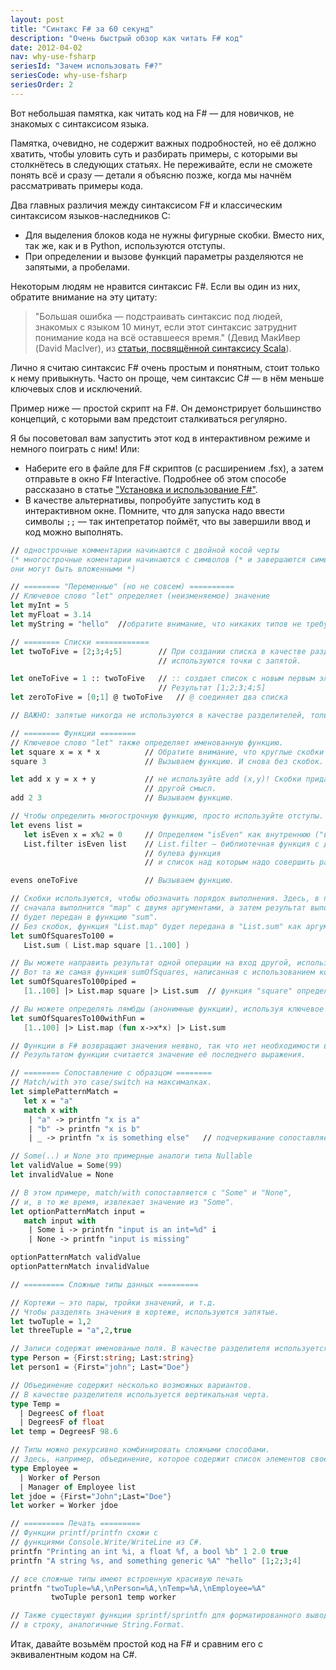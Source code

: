 ```yaml
---
layout: post
title: "Синтакс F# за 60 секунд"
description: "Очень быстрый обзор как читать F# код"
date: 2012-04-02
nav: why-use-fsharp
seriesId: "Зачем использовать F#?"
seriesCode: why-use-fsharp
seriesOrder: 2
---
```


Вот небольшая памятка, как читать код на F# — для новичков, не знакомых с синтаксисом языка.

Памятка, очевидно, не содержит важных подробностей, но её должно хватить, чтобы уловить суть и разбирать примеры, с которыми вы столкнётесь в следующих статьях. Не переживайте, если не сможете понять всё и сразу — детали я объясню позже, когда мы начнём рассматривать примеры кода.

Два главных различия между синтаксисом F# и классическим синтаксисом языков-наследников C:

* Для выделения блоков кода не нужны фигурные скобки. Вместо них, так же, как и в Python, используются отступы.
* При определении и вызове функций параметры разделяются не запятыми, а пробелами.

Некоторым людям не нравится синтаксис F#. Если вы один из них, обратите внимание на эту цитату:

> "Большая ошибка — подстраивать синтаксис под людей, знакомых с языком 10 минут, если этот синтаксис затруднит понимание кода на всё оставшееся время."
> (Девид МакИвер (David MacIver), из [статьи, посвящённой синтаксису Scala](http://rickyclarkson.blogspot.co.uk/2008/01/in-defence-of-0l-in-scala.html)).

Лично я считаю синтаксис F# очень простым и понятным, стоит только к нему привыкнуть. Часто он проще, чем синтаксис C# — в нём меньше ключевых слов и исключений.

Пример ниже — простой скрипт на F#. Он демонстрирует большинство концепций, с которыми вам предстоит сталкиваться регулярно.

Я бы посоветовал вам запустить этот код в интерактивном режиме и немного поиграть с ним! Или:

* Наберите его в файле для F# скриптов (с расширением .fsx), а затем отправьте в окно F# Interactive.
  Подробнее об этом способе рассказано в статье ["Установка и использование F#"](/installing-and-using/).
* В качестве альтернативы, попробуйте запустить код в интерактивном окне. Помните, что для запуска
  надо ввести символы `;;` — так интепретатор поймёт, что вы завершили ввод и код можно выполнять.

```fsharp
// однострочные комментарии начинаются с двойной косой черты
(* многострочные коментарии начинаются с символов (* и завершаются символами *)
они могут быть вложенными *)

// ======== "Переменные" (но не совсем) ==========
// Ключевое слово "let" определяет (неизменяемое) значение
let myInt = 5
let myFloat = 3.14
let myString = "hello"	//обратите внимание, что никаких типов не требуется

// ======== Списки ============
let twoToFive = [2;3;4;5]        // При создании списка в качестве разделителя
                                 // используются точки с запятой.

let oneToFive = 1 :: twoToFive   // :: создает список с новым первым элементом
                                 // Результат [1;2;3;4;5]
let zeroToFive = [0;1] @ twoToFive   // @ соединяет два списка 

// ВАЖНО: запятые никогда не используются в качестве разделителей, только точки с запятой!

// ======== Функции ========
// Ключевое слово "let" также определяет именованную функцию.
let square x = x * x          // Обратите внимание, что круглые скобки не используются.
square 3                      // Вызываем функцию. И снова без скобок.

let add x y = x + y           // не используйте add (x,y)! Скобки придают выражению
                              // другой смысл.
add 2 3                       // Вызываем функцию.

// Чтобы определить многострочную функцию, просто используйте отступы. Точки с запятой не нужны.
let evens list =
   let isEven x = x%2 = 0     // Определяем "isEven" как внутреннюю ("вложенную") функцию
   List.filter isEven list    // List.filter — библиотечная функция с двумя параметрами:
                              // булева функция
                              // и список над которым надо совершить работу

evens oneToFive               // Вызываем функцию.

// Скобки используются, чтобы обозначить порядок выполнения. Здесь, в примере,
// сначала выполнится "map" с двумя аргументами, а затем результат выполнения
// будет передан в функцию "sum".
// Без скобок, функция "List.map" будет передана в "List.sum" как аргумент
let sumOfSquaresTo100 =
   List.sum ( List.map square [1..100] )

// Вы можете направить результат одной операции на вход другой, используя "|>"
// Вот та же самая функция sumOfSquares, написанная с использованием конвейера
let sumOfSquaresTo100piped =
   [1..100] |> List.map square |> List.sum  // функция "square" определена ранее

// Вы можете определять лямбды (анонимные функции), используя ключевое слово "fun"
let sumOfSquaresTo100withFun =
   [1..100] |> List.map (fun x->x*x) |> List.sum

// Функции в F# возвращают значения неявно, так что нет необходимости в ключевом слове "return".
// Результатом функции считается значение её последнего выражения.

// ======== Сопоставление с образцом ========
// Match/with это case/switch на максималках.
let simplePatternMatch =
   let x = "a"
   match x with
    | "a" -> printfn "x is a"
    | "b" -> printfn "x is b"
    | _ -> printfn "x is something else"   // подчеркивание сопоставляется с чем угодно

// Some(..) и None это примерные аналоги типа Nullable
let validValue = Some(99)
let invalidValue = None

// В этом примере, match/with сопоставляется с "Some" и "None",
// и, в то же время, извлекает значение из "Some".
let optionPatternMatch input =
   match input with
    | Some i -> printfn "input is an int=%d" i
    | None -> printfn "input is missing"

optionPatternMatch validValue
optionPatternMatch invalidValue

// ========= Сложные типы данных =========

// Кортежи — это пары, тройки значений, и т.д.
// Чтобы разделять значения в кортеже, используются запятые.
let twoTuple = 1,2
let threeTuple = "a",2,true

// Записи содержат именованые поля. В качестве разделителя используется точка с запятой.
type Person = {First:string; Last:string}
let person1 = {First="john"; Last="Doe"}

// Объединение содержит несколько возможных вариантов.
// В качестве разделителя используется вертикальная черта.
type Temp =
  | DegreesC of float
  | DegreesF of float
let temp = DegreesF 98.6

// Типы можно рекурсивно комбинировать сложными способами.
// Здесь, например, объединение, которое содержит список элементов своего же типа:
type Employee =
  | Worker of Person
  | Manager of Employee list
let jdoe = {First="John";Last="Doe"}
let worker = Worker jdoe

// ========= Печать =========
// Функции printf/printfn схожи с
// функциями Console.Write/WriteLine из C#.
printfn "Printing an int %i, a float %f, a bool %b" 1 2.0 true
printfn "A string %s, and something generic %A" "hello" [1;2;3;4]

// все сложные типы имеют встроенную красивую печать
printfn "twoTuple=%A,\nPerson=%A,\nTemp=%A,\nEmployee=%A"
         twoTuple person1 temp worker

// Также существуют функции sprintf/sprintfn для форматированного вывода
// в строку, аналогичные String.Format.
```

Итак, давайте возьмём простой код на F# и сравним его с эквивалентным кодом на C#.
